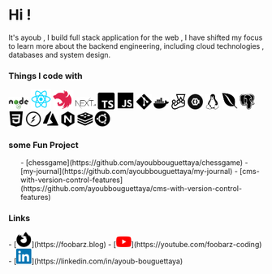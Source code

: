 <h1>Hi ! </h1>

<p>
It's ayoub , I build full stack application for the web ,  I have shifted my focus to learn more about the backend engineering, including cloud technologies , databases and system design.
</p>

<h3>Things I code with</h3>

<p  >
<img width="40" alt="nodejs" src="/icon/nodejs.svg" /> 
<img width="40" alt="react" src="/icon/react.svg" /> 
<img width="40" alt="nestjs" src="/icon/nestjs.svg" /> 
<img width="40" alt="nextjs" src="/icon/nextjs.svg" /> 
<img width="33" alt="ts" src="/icon/ts.svg" /> 
<img width="35" alt="js" src="/icon/js.svg" /> 
<img width="30" alt="git" src="/icon/git.svg" /> 
<img width="30" alt="docker" src="/icon/docker.svg" /> 
<img width="30" alt="jest" src="/icon/jest.svg" /> 
<img width="30" alt="keycloak" src="/icon/keycloak.svg" /> 
<img width="30" alt="linux" src="/icon/linux.svg" /> 
<img width="30" alt="mongo" src="/icon/mongo.svg" /> 
<img width="30" alt="postgres" src="/icon/postgres.svg" /> 
<img width="30" alt="css" src="/icon/css.svg" /> 
<img width="30" alt="socket" src="/icon/socket-io.svg" />
<img width="30" alt="azure" src="/icon/azure.svg" /> 
<img width="30" alt="nginx" src="/icon/nginx.svg" /> 
<img width="30" alt="redis" src="/icon/redis.svg" /> 
<img width="30" alt="ubuntu" src="/icon/ubuntu.svg" /> 
</p>

<h3>some Fun Project </h3>

<ul>
- [chessgame](https://github.com/ayoubbouguettaya/chessgame) 
- [my-journal](https://github.com/ayoubbouguettaya/my-journal) 
- [cms-with-version-control-features](https://github.com/ayoubbouguettaya/cms-with-version-control-features) 

</ul>

<h3>Links</h3>
-  [<img width="30" alt="personal blog" src="/icon/firefox.svg" />](https://foobarz.blog) 
-  [<img width="30" alt="youtube" src="/icon/youtube.png" />](https://youtube.com/foobarz-coding) 
-  [<img width="30" alt="linkedin" src="/icon/linkedin.png" />](https://linkedin.com/in/ayoub-bouguettaya)
